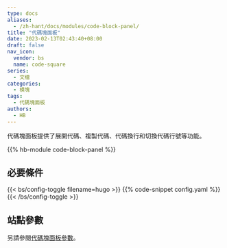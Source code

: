 ```yaml
---
type: docs
aliases:
  - /zh-hant/docs/modules/code-block-panel/
title: "代碼塊面板"
date: 2023-02-13T02:43:40+08:00
draft: false
nav_icon:
  vendor: bs
  name: code-square
series:
  - 文檔
categories:
  - 模塊
tags:
  - 代碼塊面板
authors:
  - HB
---
```


代碼塊面板提供了展開代碼、複製代碼、代碼換行和切換代碼行號等功能。

<!--more-->

{{% hb-module code-block-panel %}}

## 必要條件

{{< bs/config-toggle filename=hugo >}}
{{% code-snippet config.yaml %}}
{{< /bs/config-toggle >}}

## 站點參數

另請參閱[代碼塊面板參數](https://hugomods.com/en/docs/code-block-panel/#site-parameters)。
